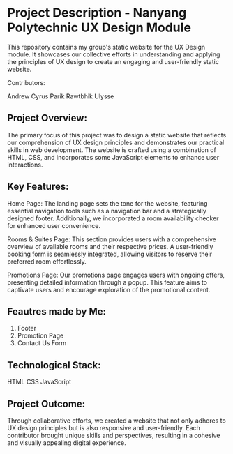 # Project Description - Nanyang Polytechnic UX Design Module

This repository contains my group's static website for the UX Design module. It showcases our collective efforts in understanding and applying the principles of UX design to create an engaging and user-friendly static website.

Contributors:

Andrew
Cyrus
Parik
Rawtbhik
Ulysse

## Project Overview:
The primary focus of this project was to design a static website that reflects our comprehension of UX design principles and demonstrates our practical skills in web development. The website is crafted using a combination of HTML, CSS, and incorporates some JavaScript elements to enhance user interactions.

## Key Features:

Home Page:
The landing page sets the tone for the website, featuring essential navigation tools such as a navigation bar and a strategically designed footer. Additionally, we incorporated a room availability checker for enhanced user convenience.

Rooms & Suites Page:
This section provides users with a comprehensive overview of available rooms and their respective prices. A user-friendly booking form is seamlessly integrated, allowing visitors to reserve their preferred room effortlessly.

Promotions Page:
Our promotions page engages users with ongoing offers, presenting detailed information through a popup. This feature aims to captivate users and encourage exploration of the promotional content.

## Feautres made by Me:

1. Footer
2. Promotion Page
3. Contact Us Form


## Technological Stack:

HTML
CSS
JavaScript

## Project Outcome:
Through collaborative efforts, we created a website that not only adheres to UX design principles but is also responsive and user-friendly. Each contributor brought unique skills and perspectives, resulting in a cohesive and visually appealing digital experience.
